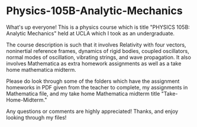 # Physics-105B-Analytic-Mechanics

What's up everyone! This is a physics course which is title "PHYSICS 105B: Analytic Mechanics" held at UCLA which I took as an undergraduate.

The course description is such that it involves Relativity with four vectors, noninertial reference frames, dynamics of rigid bodies, coupled oscillators, normal modes of oscillation, vibrating strings, and wave propagation. It also involves Mathematica as extra homework assignments as well as a take home mathematica midterm.

Please do look through some of the folders which have the assignment homeworks in PDF given from the teacher to complete, my assignments in Mathematica file, and my take home Mathematica midterm title "Take-Home-Midterm."

Any questions or comments are highly appreciated! Thanks, and enjoy looking through my files!
